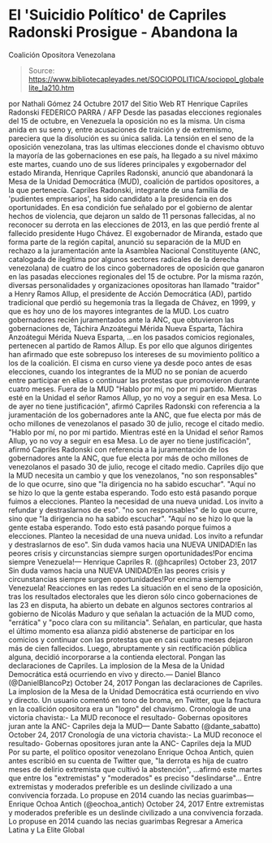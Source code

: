# El 'Suicidio Político' de Capriles Radonski Prosigue - Abandona la 
Coalición Opositora Venezolana

> Source: https://www.bibliotecapleyades.net/SOCIOPOLITICA/sociopol_globalelite_la210.htm

por Nathali Gómez 24 Octubre 2017
del Sitio Web RT Henrique Capriles Radonski FEDERICO PARRA / AFP
Desde las pasadas elecciones regionales del 15 de octubre,
en Venezuela la oposición no es la misma.
Un cisma anida en su seno
y, entre acusaciones de traición y de extremismo,
pareciera que la disolución
es su única salida.
La tensión en el seno de la oposición venezolana, tras las ultimas elecciones donde el chavismo obtuvo la mayoría de las gobernaciones en ese país, ha llegado a su nivel máximo este martes, cuando uno de sus líderes principales y exgobernador del estado Miranda, Henrique Capriles Radonski, anunció que abandonará la Mesa de la Unidad Democrática (MUD), coalición de partidos opositores, a la que pertenecía. Capriles Radonski, integrante de una familia de 'pudientes empresarios', ha sido candidato a la presidencia en dos oportunidades.
En esa condición fue señalado por el gobierno de alentar hechos de violencia, que dejaron un saldo de 11 personas fallecidas, al no reconocer su derrota en las elecciones de 2013, en las que perdió frente al fallecido presidente Hugo Chávez. El exgobernador de Miranda, estado que forma parte de la región capital, anunció su separación de la MUD en rechazo a la juramentación ante la Asamblea Nacional Constituyente (ANC, catalogada de ilegítima por algunos sectores radicales de la derecha venezolana) de cuatro de los cinco gobernadores de oposición que ganaron en las pasadas elecciones regionales del 15 de octubre. Por la misma razón, diversas personalidades y organizaciones opositoras han llamado "traidor" a Henry Ramos Allup, el presidente de Acción Democrática (AD), partido tradicional que perdió su hegemonía tras la llegada de Chávez, en 1999, y que es hoy uno de los mayores integrantes de la MUD. Los cuatro gobernadores recién juramentados ante la ANC, que obtuvieron las gobernaciones de,
Táchira Anzoátegui Mérida Nueva Esparta,
Táchira
Anzoátegui
Mérida
Nueva Esparta,
...en los pasados comicios regionales, pertenecen al partido de Ramos Allup.
Es por ello que algunos dirigentes han afirmado que este sobrepuso los intereses de su movimiento político a los de la coalición.
El cisma en curso viene ya desde poco antes de esas elecciones, cuando los integrantes de la MUD no se ponían de acuerdo entre participar en ellas o continuar las protestas que promovieron durante cuatro meses.
Fuera de la MUD
"Hablo por mí, no por mi partido. Mientras esté en la Unidad el señor Ramos Allup, yo no voy a seguir en esa Mesa. Lo de ayer no tiene justificación", afirmó Capriles Radonski con referencia a la juramentación de los gobernadores ante la ANC, que fue electa por más de ocho millones de venezolanos el pasado 30 de julio, recoge el citado medio.
"Hablo por mí, no por mi partido. Mientras esté en la Unidad el señor Ramos Allup, yo no voy a seguir en esa Mesa.
Lo de ayer no tiene justificación", afirmó Capriles Radonski con referencia a la juramentación de los gobernadores ante la ANC, que fue electa por más de ocho millones de venezolanos el pasado 30 de julio, recoge el citado medio.
Capriles dijo que la MUD necesita un cambio y que los venezolanos,
"no son responsables" de lo que ocurre, sino que "la dirigencia no ha sabido escuchar". "Aquí no se hizo lo que la gente estaba esperando. Todo esto está pasando porque fuimos a elecciones. Planteo la necesidad de una nueva unidad. Los invito a refundar y destraslarnos de eso".
"no son responsables" de lo que ocurre, sino que "la dirigencia no ha sabido escuchar". "Aquí no se hizo lo que la gente estaba esperando. Todo esto está pasando porque fuimos a elecciones. Planteo la necesidad de una nueva unidad.
Los invito a refundar y destraslarnos de eso".
Sin duda vamos hacia una NUEVA UNIDAD!En las peores crisis y circunstancias siempre surgen oportunidades!Por encima siempre Venezuela!— Henrique Capriles R. (@hcapriles) October 23, 2017
Sin duda vamos hacia una NUEVA UNIDAD!En las peores crisis y circunstancias siempre surgen oportunidades!Por encima siempre Venezuela!
Reacciones en las redes La situación en el seno de la oposición, tras los resultados electorales que les dieron sólo cinco gobernaciones de las 23 en disputa, ha abierto un debate en algunos sectores contrarios al gobierno de Nicolás Maduro y que señalan la actuación de la MUD como,
"errática" y "poco clara con su militancia".
Señalan, en particular, que hasta el último momento esa alianza pidió abstenerse de participar en los comicios y continuar con las protestas que en casi cuatro meses dejaron más de cien fallecidos.
Luego, abruptamente y sin rectificación pública alguna, decidió incorporarse a la contienda electoral.
Pongan las declaraciones de Capriles. La implosion de la Mesa de la Unidad Democrática está ocurriendo en vivo y directo.— Daniel Blanco (@DanielBlancoPz) October 24, 2017
Pongan las declaraciones de Capriles. La implosion de la Mesa de la Unidad Democrática está ocurriendo en vivo y directo.
Un usuario comentó en tono de broma, en Twitter, que la fractura en la coalición opositora era un "logro" del chavismo.
Cronología de una victoria chavista:- La MUD reconoce el resultado- Gobernas opositores juran ante la ANC- Capriles deja la MUD— Dante Sabatto (@dante_sabatto) October 24, 2017
Cronología de una victoria chavista:- La MUD reconoce el resultado- Gobernas opositores juran ante la ANC- Capriles deja la MUD
Por su parte, el político opositor venezolano Enrique Ochoa Antich, quien antes escribió en su cuenta de Twitter que,
"la derrota es hija de cuatro meses de delirio extremista que cultivó la abstención",
...afirmó este martes que entre los "extremistas" y "moderados" es preciso "deslindarse"...
Entre extremistas y moderados preferible es un deslinde civilizado a una convivencia forzada. Lo propuse en 2014 cuando las necias guarimbas— Enrique Ochoa Antich (@eochoa_antich) October 24, 2017
Entre extremistas y moderados preferible es un deslinde civilizado a una convivencia forzada. Lo propuse en 2014 cuando las necias guarimbas
Regresar a America Latina y La Elite Global
